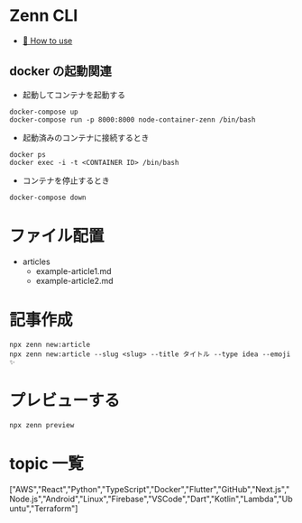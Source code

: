 # Zenn CLI

- [📘 How to use](https://zenn.dev/zenn/articles/zenn-cli-guide)

## docker の起動関連

- 起動してコンテナを起動する

```
docker-compose up
docker-compose run -p 8000:8000 node-container-zenn /bin/bash
```

- 起動済みのコンテナに接続するとき

```
docker ps
docker exec -i -t <CONTAINER ID> /bin/bash
```

- コンテナを停止するとき

```
docker-compose down
```

# ファイル配置

- articles
  - example-article1.md
  - example-article2.md

# 記事作成

```
npx zenn new:article
npx zenn new:article --slug <slug> --title タイトル --type idea --emoji ✨
```

# プレビューする

```
npx zenn preview
```

# topic 一覧

["AWS","React","Python","TypeScript","Docker","Flutter","GitHub","Next.js","Node.js","Android","Linux","Firebase","VSCode","Dart","Kotlin","Lambda","Ubuntu","Terraform"]
